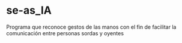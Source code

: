 # se-as_IA
Programa que reconoce gestos de las manos con el fin de facilitar la comunicación entre personas sordas y oyentes
